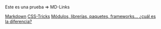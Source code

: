 

Este es una prueba => MD-Links

[Markdown](https://es.wikipedia.org/wiki/Markdown)
[CSS-Tricks](https://css-tricks.com/oohcrap)
[Módulos, librerías, paquetes, frameworks... ¿cuál es la diferencia?](http://community.laboratoria.la/t/modulos-librerias-paquetes-frameworks-cual-es-la-diferencia/175)